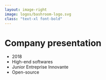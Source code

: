 ```yaml
---
layout: image-right
image: logos/bashroom-logo.svg
class: "text-xl font-bold"
---
```


# Company presentation

<div class="mt-20"></div>

- 2018
- High-end softwares
- Junior Entreprise Innovante
- Open-source
